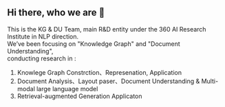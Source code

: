 ## Hi there, who we are 👋

<!--

**Here are some ideas to get you started:**

🙋‍♀️ A short introduction - what is your organization all about?
🌈 Contribution guidelines - how can the community get involved?
👩‍💻 Useful resources - where can the community find your docs? Is there anything else the community should know?
🍿 Fun facts - what does your team eat for breakfast?
🧙 Remember, you can do mighty things with the power of [Markdown](https://docs.github.com/github/writing-on-github/getting-started-with-writing-and-formatting-on-github/basic-writing-and-formatting-syntax)
-->

This is the KG & DU Team, main R&D entity under the 360 AI Research Institute in NLP direction.  
We’ve been focusing on "Knowledge Graph" and "Document Understanding",  
conducting research in :

1. Knowlege Graph Constrction、Represenation, Application  
2. Document Analysis、Layout paser、Document Understanding & Multi-modal large language model   
3. Retrieval-augmented Generation Applicaton   

